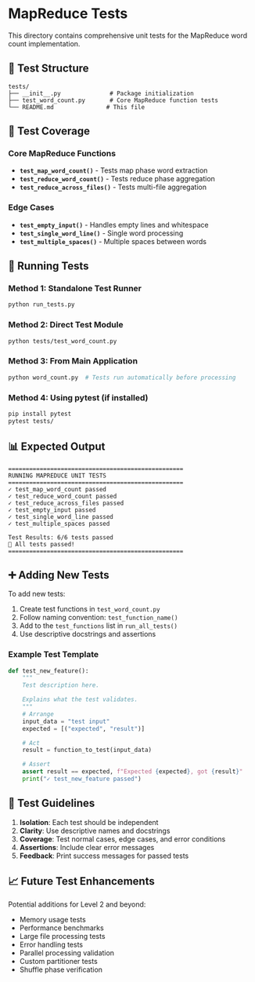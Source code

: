 # MapReduce Tests

This directory contains comprehensive unit tests for the MapReduce word count implementation.

## 📁 Test Structure

```
tests/
├── __init__.py              # Package initialization
├── test_word_count.py       # Core MapReduce function tests
└── README.md               # This file
```

## 🧪 Test Coverage

### Core MapReduce Functions
- **`test_map_word_count()`** - Tests map phase word extraction
- **`test_reduce_word_count()`** - Tests reduce phase aggregation
- **`test_reduce_across_files()`** - Tests multi-file aggregation

### Edge Cases
- **`test_empty_input()`** - Handles empty lines and whitespace
- **`test_single_word_line()`** - Single word processing
- **`test_multiple_spaces()`** - Multiple spaces between words

## 🚀 Running Tests

### Method 1: Standalone Test Runner
```bash
python run_tests.py
```

### Method 2: Direct Test Module
```bash
python tests/test_word_count.py
```

### Method 3: From Main Application
```bash
python word_count.py  # Tests run automatically before processing
```

### Method 4: Using pytest (if installed)
```bash
pip install pytest
pytest tests/
```

## 📊 Expected Output

```
==================================================
RUNNING MAPREDUCE UNIT TESTS
==================================================
✓ test_map_word_count passed
✓ test_reduce_word_count passed
✓ test_reduce_across_files passed
✓ test_empty_input passed
✓ test_single_word_line passed
✓ test_multiple_spaces passed

Test Results: 6/6 tests passed
🎉 All tests passed!
==================================================
```

## ➕ Adding New Tests

To add new tests:

1. Create test functions in `test_word_count.py`
2. Follow naming convention: `test_function_name()`
3. Add to the `test_functions` list in `run_all_tests()`
4. Use descriptive docstrings and assertions

### Example Test Template
```python
def test_new_feature():
    """
    Test description here.

    Explains what the test validates.
    """
    # Arrange
    input_data = "test input"
    expected = [("expected", "result")]

    # Act
    result = function_to_test(input_data)

    # Assert
    assert result == expected, f"Expected {expected}, got {result}"
    print("✓ test_new_feature passed")
```

## 🔧 Test Guidelines

1. **Isolation**: Each test should be independent
2. **Clarity**: Use descriptive names and docstrings
3. **Coverage**: Test normal cases, edge cases, and error conditions
4. **Assertions**: Include clear error messages
5. **Feedback**: Print success messages for passed tests

## 📈 Future Test Enhancements

Potential additions for Level 2 and beyond:
- Memory usage tests
- Performance benchmarks
- Large file processing tests
- Error handling tests
- Parallel processing validation
- Custom partitioner tests
- Shuffle phase verification